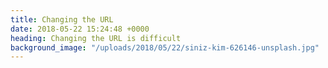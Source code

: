 ```yaml
---
title: Changing the URL
date: 2018-05-22 15:24:48 +0000
heading: Changing the URL is difficult
background_image: "/uploads/2018/05/22/siniz-kim-626146-unsplash.jpg"
---
```

